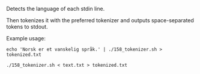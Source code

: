 Detects the language of each stdin line.

Then tokenizes it with the preferred tokenizer and outputs space-separated tokens to stdout.

Example usage:

`echo 'Norsk er et vanskelig språk.' | ./158_tokenizer.sh > tokenized.txt`

`./158_tokenizer.sh < text.txt > tokenized.txt`

